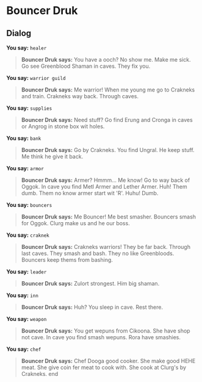 # Bouncer Druk
## Dialog

**You say:** `healer`



>**Bouncer Druk says:** You have a ooch?  No show me.  Make me sick.  Go see Greenblood Shaman in caves.  They fix you.

**You say:** `warrior guild`



>**Bouncer Druk says:** Me warrior!  When me young me go to Crakneks and train.  Crakneks way back.  Through caves.

**You say:** `supplies`



>**Bouncer Druk says:** Need stuff?  Go find Erung and Cronga in caves or Angrog in stone box wit holes.

**You say:** `bank`



>**Bouncer Druk says:** Go by Crakneks.  You find Ungral.  He keep stuff.  Me think he give it back.

**You say:** `armor`



>**Bouncer Druk says:** Armer?  Hmmm...  Me know!  Go to way back of Oggok.  In cave you find Metl Armer and Lether Armer.  Huh!  Them dumb.  Them no know armer start wit 'R'.  Huhu!  Dumb.

**You say:** `bouncers`



>**Bouncer Druk says:** Me Bouncer!  Me best smasher.  Bouncers smash for Oggok.  Clurg make us and he our boss.

**You say:** `craknek`



>**Bouncer Druk says:** Crakneks warriors!  They be far back.  Through last caves.  They smash and bash.  They no like Greenbloods.  Bouncers keep thems from bashing.

**You say:** `leader`



>**Bouncer Druk says:** Zulort strongest.  Him big shaman.

**You say:** `inn`



>**Bouncer Druk says:** Huh?  You sleep in cave.  Rest there.

**You say:** `weapon`



>**Bouncer Druk says:** You get wepuns from Cikoona.  She have shop not cave.  In cave you find smash wepuns.  Rora have smashies.

**You say:** `chef`



>**Bouncer Druk says:** Chef Dooga good cooker.  She make good HEHE meat.  She give coin fer meat to cook with.  She cook at Clurg's by Crakneks.
end